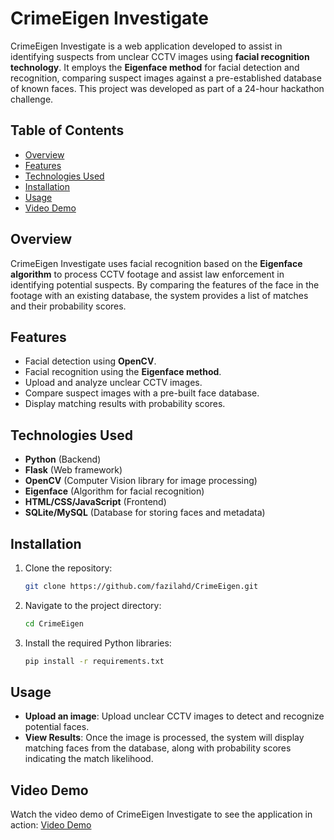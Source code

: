 # CrimeEigen Investigate

CrimeEigen Investigate is a web application developed to assist in identifying suspects from unclear CCTV images using **facial recognition technology**. It employs the **Eigenface method** for facial detection and recognition, comparing suspect images against a pre-established database of known faces. This project was developed as part of a 24-hour hackathon challenge.

## Table of Contents
- [Overview](#overview)
- [Features](#features)
- [Technologies Used](#technologies-used)
- [Installation](#installation)
- [Usage](#usage)
- [Video Demo](#video-demo)

## Overview
CrimeEigen Investigate uses facial recognition based on the **Eigenface algorithm** to process CCTV footage and assist law enforcement in identifying potential suspects. By comparing the features of the face in the footage with an existing database, the system provides a list of matches and their probability scores.

## Features
- Facial detection using **OpenCV**.
- Facial recognition using the **Eigenface method**.
- Upload and analyze unclear CCTV images.
- Compare suspect images with a pre-built face database.
- Display matching results with probability scores.

## Technologies Used
- **Python** (Backend)
- **Flask** (Web framework)
- **OpenCV** (Computer Vision library for image processing)
- **Eigenface** (Algorithm for facial recognition)
- **HTML/CSS/JavaScript** (Frontend)
- **SQLite/MySQL** (Database for storing faces and metadata)

## Installation
1. Clone the repository:
    ```bash
    git clone https://github.com/fazilahd/CrimeEigen.git
    ```
2. Navigate to the project directory:
    ```bash
    cd CrimeEigen
    ```
3. Install the required Python libraries:
    ```bash
    pip install -r requirements.txt
    ```

## Usage
- **Upload an image**: Upload unclear CCTV images to detect and recognize potential faces.
- **View Results**: Once the image is processed, the system will display matching faces from the database, along with probability scores indicating the match likelihood.

## Video Demo
Watch the video demo of CrimeEigen Investigate to see the application in action: [Video Demo](https://www.youtube.com/watch?v=W3pGZdKSUm0)







